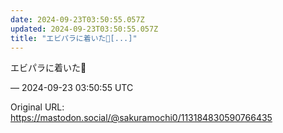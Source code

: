 ```yaml
---
date: 2024-09-23T03:50:55.057Z
updated: 2024-09-23T03:50:55.057Z
title: "エビパラに着いた🍤[...]"
---
```


<p>エビパラに着いた🍤</p>

&mdash; 2024-09-23 03:50:55 UTC

Original URL: https://mastodon.social/@sakuramochi0/113184830590766435
